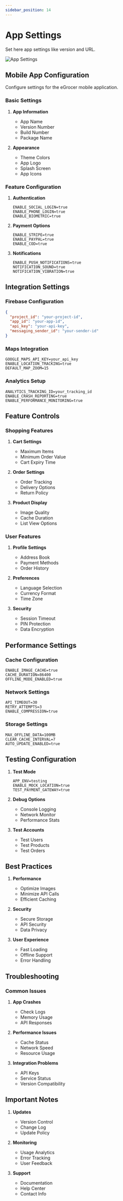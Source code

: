 ```yaml
---
sidebar_position: 14
---
```


# App Settings

Set here app settings like version and URL.

![App Settings](/img/admin-panel/app_settings.png)

## Mobile App Configuration

Configure settings for the eGrocer mobile application.

### Basic Settings

1. **App Information**

   - App Name
   - Version Number
   - Build Number
   - Package Name

2. **Appearance**
   - Theme Colors
   - App Logo
   - Splash Screen
   - App Icons

### Feature Configuration

1. **Authentication**

   ```env
   ENABLE_SOCIAL_LOGIN=true
   ENABLE_PHONE_LOGIN=true
   ENABLE_BIOMETRIC=true
   ```

2. **Payment Options**

   ```env
   ENABLE_STRIPE=true
   ENABLE_PAYPAL=true
   ENABLE_COD=true
   ```

3. **Notifications**
   ```env
   ENABLE_PUSH_NOTIFICATIONS=true
   NOTIFICATION_SOUND=true
   NOTIFICATION_VIBRATION=true
   ```

## Integration Settings

### Firebase Configuration

```json
{
  "project_id": "your-project-id",
  "app_id": "your-app-id",
  "api_key": "your-api-key",
  "messaging_sender_id": "your-sender-id"
}
```

### Maps Integration

```env
GOOGLE_MAPS_API_KEY=your_api_key
ENABLE_LOCATION_TRACKING=true
DEFAULT_MAP_ZOOM=15
```

### Analytics Setup

```env
ANALYTICS_TRACKING_ID=your_tracking_id
ENABLE_CRASH_REPORTING=true
ENABLE_PERFORMANCE_MONITORING=true
```

## Feature Controls

### Shopping Features

1. **Cart Settings**

   - Maximum Items
   - Minimum Order Value
   - Cart Expiry Time

2. **Order Settings**

   - Order Tracking
   - Delivery Options
   - Return Policy

3. **Product Display**
   - Image Quality
   - Cache Duration
   - List View Options

### User Features

1. **Profile Settings**

   - Address Book
   - Payment Methods
   - Order History

2. **Preferences**

   - Language Selection
   - Currency Format
   - Time Zone

3. **Security**
   - Session Timeout
   - PIN Protection
   - Data Encryption

## Performance Settings

### Cache Configuration

```env
ENABLE_IMAGE_CACHE=true
CACHE_DURATION=86400
OFFLINE_MODE_ENABLED=true
```

### Network Settings

```env
API_TIMEOUT=30
RETRY_ATTEMPTS=3
ENABLE_COMPRESSION=true
```

### Storage Settings

```env
MAX_OFFLINE_DATA=100MB
CLEAR_CACHE_INTERVAL=7
AUTO_UPDATE_ENABLED=true
```

## Testing Configuration

1. **Test Mode**

   ```env
   APP_ENV=testing
   ENABLE_MOCK_LOCATION=true
   TEST_PAYMENT_GATEWAY=true
   ```

2. **Debug Options**

   - Console Logging
   - Network Monitor
   - Performance Stats

3. **Test Accounts**
   - Test Users
   - Test Products
   - Test Orders

## Best Practices

1. **Performance**

   - Optimize Images
   - Minimize API Calls
   - Efficient Caching

2. **Security**

   - Secure Storage
   - API Security
   - Data Privacy

3. **User Experience**
   - Fast Loading
   - Offline Support
   - Error Handling

## Troubleshooting

### Common Issues

1. **App Crashes**

   - Check Logs
   - Memory Usage
   - API Responses

2. **Performance Issues**

   - Cache Status
   - Network Speed
   - Resource Usage

3. **Integration Problems**
   - API Keys
   - Service Status
   - Version Compatibility

## Important Notes

1. **Updates**

   - Version Control
   - Change Log
   - Update Policy

2. **Monitoring**

   - Usage Analytics
   - Error Tracking
   - User Feedback

3. **Support**
   - Documentation
   - Help Center
   - Contact Info

